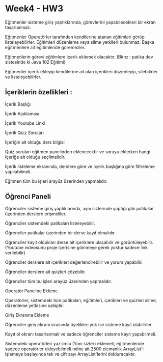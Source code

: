 # Week4 - HW3
Eğitmenler sisteme giriş yaptıklarında, görevlerini yapabilecekleri bir ekran tasarlanmalı.

Eğitmenler Operatörler tarafından kendilerine atanan eğitimleri görüp listeleyebilirler. Eğitimleri düzenleme veya silme yetkileri bulunmaz. Başka eğitmenlere ait eğitimleride göremezler.


Eğitmenlerin görevi eğitimlere içerik eklemek olacaktır. (Bknz : patika.dev sistesinde ki Java 102 Eğitimi)


Eğitmenler içerik ekleyip kendilerine ait olan içerikleri düzenleyip, silebilirler ve listeleyebilirler.


## İçeriklerin özellikleri :


İçerik Başlığı


İçerik Açıklaması


İçerik Youtube Linki


İçerik Quiz Soruları


İçeriğin ait olduğu ders bilgisi


Quiz soruları eğitmen panelinden eklenecektir ve soruyu eklerken hangi içeriğe ait olduğu seçilmelidir.


İçerik listeleme ekranında, derslere göre ve içerik başlığına göre filtreleme yapılabilmeli.


Eğitmen tüm bu işleri arayüz üzerinden yapmalıdır.


## Öğrenci Paneli


Öğrenciler sisteme giriş yaptıklarında, aynı sizlerinde yaptığı gibi patikalar üzerinden derslere erişmeliler.

Öğrenciler sistemdeki patikaları listeleyebilir.


Öğrenciler patikalar üzerinden bir derse kayıt olmalıdır.


Öğrenciler kayıt oldukları derse ait içeriklere ulaşabilir ve görüntüleyebilir. (Youtube videosunu proje içerisine gömmeye gerek yoktur sadece link verilebilir)


Öğrenciler derslere ait içerikleri değerlendirebilir ve yorum yapabilir.


Öğrenciler derslere ait quizleri çözebilir.


Öğrenciler tüm bu işleri arayüz üzerinden yapmalıdır.


Operatör Paneline Ekleme


Operatörler, sistemdeki tüm patikaları, eğitimleri, içerikleri ve quizleri silme, düzenleme yetkisine sahiptir.


Giriş Ekranına Ekleme


Öğrenciler giriş ekranı sırasında üyelikleri yok ise sisteme kayıt olabilirler.


Kayıt ol ekranı tasarlanmalı ve sadece öğrenciler sisteme kayıt yapabilmeli.


Sistemdeki operatörleri yazılımcı (Yani sizler) eklemeli, eğitmenleride sadece operatörler ekleyebilmeli.ndine ait 2500 elemanlık ArrayList'i işlemeye başlayınca tek ve çift sayı ArrayList'lerini dolduracaktır.